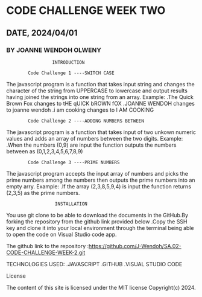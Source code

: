 # CODE CHALLENGE WEEK TWO

## DATE, 2024/04/01

### BY JOANNE WENDOH OLWENY

                     INTRODUCTION
            
            Code Challenge 1 ----SWITCH CASE
The javascript program is a function that takes input string and changes the character of the string from UPPERCASE to lowercase and output results having joined the strings into one string from an array.
            Example:
                        .The Quick Brown Fox changes to tHE qUICK bROWN fOX
                        .JOANNE WENDOH changes to joanne wendoh
                        .i am cooking changes to I AM COOKING
            
            Code Challenge 2 ----ADDING NUMBERS BETWEEN
The javascript program is a function that takes input of two unkown numeric values and adds an array of numbers between the two digits.
            Example:
                        .When the numbers (0,9) are input the function outputs the numbers between as (0,1,2,3,4,5,6,7,8,9)
            
            Code Challenge 3 ----PRIME NUMBERS
The javascript program accepts the input array of numbers and picks the prime numbers among the numbers then outputs the prime numbers into an empty arry.
            Example:
                        .If the array (2,3,8,5,9,4) is input the function returns (2,3,5) as the prime numbers.

                      INSTALLATION
 You use git clone to be able to download the documents in the GitHub.By forking the repository from the github link provided below .Copy the SSH key and clone it into your local environment through the terminal being able to open the code on Visual Studio code app.

 The github link to the repository :https://github.com/J-Wendoh/SA.02-CODE-CHALLENGE-WEEK-2.git


 
  TECHNOLOGIES USED:
   .JAVASCRIPT
  .GITHUB
  .VISUAL STUDIO CODE

   License

  The content of this site is licensed under the MIT license Copyright(c) 2024.

